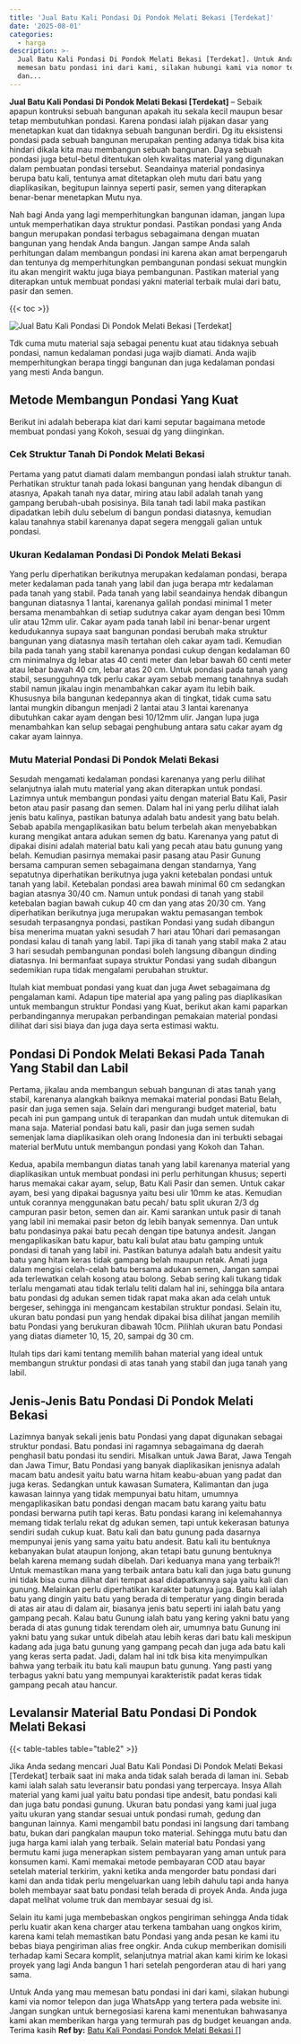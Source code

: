 ```yaml
---
title: 'Jual Batu Kali Pondasi Di Pondok Melati Bekasi [Terdekat]'
date: '2025-08-01'
categories:
  - harga
description: >-
  Jual Batu Kali Pondasi Di Pondok Melati Bekasi [Terdekat]. Untuk Anda yang mau
  memesan batu pondasi ini dari kami, silakan hubungi kami via nomor telepon
  dan...
---
```


**Jual Batu Kali Pondasi Di Pondok Melati Bekasi \[Terdekat\]** – Sebaik apapun kontruksi sebuah bangunan apakah itu sekala kecil maupun besar tetap membutuhkan pondasi. Karena pondasi ialah pijakan dasar yang menetapkan kuat dan tidaknya sebuah bangunan berdiri. Dg itu eksistensi pondasi pada sebuah bangunan merupakan penting adanya tidak bisa kita hindari dikala kita mau membangun sebuah bangunan. Daya sebuah pondasi juga betul-betul ditentukan oleh kwalitas material yang digunakan dalam pembuatan pondasi tersebut. Seandainya material pondasinya berupa batu kali, tentunya amat ditetapkan oleh mutu dari batu yang diaplikasikan, begitupun lainnya seperti pasir, semen yang diterapkan benar-benar menetapkan Mutu nya.

Nah bagi Anda yang lagi memperhitungkan bangunan idaman, jangan lupa untuk memperhatikan daya struktur pondasi. Pastikan pondasi yang Anda bangun merupakan pondasi terbagus sebagaimana dengan muatan bangunan yang hendak Anda bangun. Jangan sampe Anda salah perhitungan dalam membangun pondasi ini karena akan amat berpengaruh dan tentunya dg memperhitungkan pembangunan pondasi sekuat mungkin itu akan mengirit waktu juga biaya pembangunan. Pastikan material yang diterapkan untuk membuat pondasi yakni material terbaik mulai dari batu, pasir dan semen.

{{< toc >}}

![Jual Batu Kali Pondasi Di Pondok Melati Bekasi [Terdekat]](/images/jual-batu-kali-24.png)

Tdk cuma mutu material saja sebagai penentu kuat atau tidaknya sebuah pondasi, namun kedalaman pondasi juga wajib diamati. Anda wajib memperhitungkan berapa tinggi bangunan dan juga kedalaman pondasi yang mesti Anda bangun.

## Metode Membangun Pondasi Yang Kuat

Berikut ini adalah beberapa kiat dari kami seputar bagaimana metode membuat pondasi yang Kokoh, sesuai dg yang diinginkan.

### Cek Struktur Tanah Di Pondok Melati Bekasi

Pertama yang patut diamati dalam membangun pondasi ialah struktur tanah. Perhatikan struktur tanah pada lokasi bangunan yang hendak dibangun di atasnya, Apakah tanah nya datar, miring atau labil adalah tanah yang gampang berubah-ubah posisinya. Bila tanah tadi labil maka pastikan dipadatkan lebih dulu sebelum di bangun pondasi diatasnya, kemudian kalau tanahnya stabil karenanya dapat segera menggali galian untuk pondasi.

### Ukuran Kedalaman Pondasi Di Pondok Melati Bekasi

Yang perlu diperhatikan berikutnya merupakan kedalaman pondasi, berapa meter kedalaman pada tanah yang labil dan juga berapa mtr kedalaman pada tanah yang stabil. Pada tanah yang labil seandainya hendak dibangun bangunan diatasnya 1 lantai, karenanya galilah pondasi minimal 1 meter bersama menambahkan di setiap sudutnya cakar ayam dengan besi 10mm ulir atau 12mm ulir. Cakar ayam pada tanah labil ini benar-benar urgent kedudukannya supaya saat bangunan pondasi berubah maka struktur bangunan yang diatasnya masih tertahan oleh cakar ayam tadi. Kemudian bila pada tanah yang stabil karenanya pondasi cukup dengan kedalaman 60 cm minimalnya dg lebar atas 40 centi meter dan lebar bawah 60 centi meter atau lebar bawah 40 cm, lebar atas 20 cm. Untuk pondasi pada tanah yang stabil, sesungguhnya tdk perlu cakar ayam sebab memang tanahnya sudah stabil namun jikalau ingin menambahkan cakar ayam itu lebih baik. Khususnya bila bangunan kedepannya akan di tingkat, tidak cuma satu lantai mungkin dibangun menjadi 2 lantai atau 3 lantai karenanya dibutuhkan cakar ayam dengan besi 10/12mm ulir. Jangan lupa juga menambahkan kan selup sebagai penghubung antara satu cakar ayam dg cakar ayam lainnya.

### Mutu Material Pondasi Di Pondok Melati Bekasi

Sesudah mengamati kedalaman pondasi karenanya yang perlu dilihat selanjutnya ialah mutu material yang akan diterapkan untuk pondasi. Lazimnya untuk membangun pondasi yaitu dengan material Batu Kali, Pasir beton atau pasir pasang dan semen. Dalam hal ini yang perlu dilihat ialah jenis batu kalinya, pastikan batunya adalah batu andesit yang batu belah. Sebab apabila mengaplikasikan batu belum terbelah akan menyebabkan kurang mengikat antara adukan semen dg batu. Karenanya yang patut di dipakai disini adalah material batu kali yang pecah atau batu gunung yang belah. Kemudian pasirnya memakai pasir pasang atau Pasir Gunung bersama campuran semen sebagaimana dengan standarnya, Yang sepatutnya diperhatikan berikutnya juga yakni ketebalan pondasi untuk tanah yang labil. Ketebalan pondasi area bawah minimal 60 cm sedangkan bagian atasnya 30/40 cm. Namun untuk pondasi di tanah yang stabil ketebalan bagian bawah cukup 40 cm dan yang atas 20/30 cm. Yang diperhatikan berikutnya juga merupakan waktu pemasangan tembok sesudah terpasangnya pondasi, pastikan Pondasi yang sudah dibangun bisa menerima muatan yakni sesudah 7 hari atau 10hari dari pemasangan pondasi kalau di tanah yang labil. Tapi jika di tanah yang stabil maka 2 atau 3 hari sesudah pembangunan pondasi boleh langsung dibangun dinding diatasnya. Ini bermanfaat supaya struktur Pondasi yang sudah dibangun sedemikian rupa tidak mengalami perubahan struktur.

Itulah kiat membuat pondasi yang kuat dan juga Awet sebagaimana dg pengalaman kami. Adapun tipe material apa yang paling pas diaplikasikan untuk membangun struktur Pondasi yang Kuat, berikut akan kami paparkan perbandingannya merupakan perbandingan pemakaian material pondasi dilihat dari sisi biaya dan juga daya serta estimasi waktu.

## Pondasi Di Pondok Melati Bekasi Pada Tanah Yang Stabil dan Labil

Pertama, jikalau anda membangun sebuah bangunan di atas tanah yang stabil, karenanya alangkah baiknya memakai material pondasi Batu Belah, pasir dan juga semen saja. Selain dari mengurangi budget material, batu pecah ini pun gampang untuk di terapankan dan mudah untuk ditemukan di mana saja. Material pondasi batu kali, pasir dan juga semen sudah semenjak lama diaplikasikan oleh orang Indonesia dan ini terbukti sebagai material berMutu untuk membangun pondasi yang Kokoh dan Tahan.

Kedua, apabila membangun diatas tanah yang labil karenanya material yang diaplikasikan untuk membuat pondasi ini perlu perhitungan khusus; seperti harus memakai cakar ayam, selup, Batu Kali Pasir dan semen. Untuk cakar ayam, besi yang dipakai bagusnya yaitu besi ulir 10mm ke atas. Kemudian untuk corannya menggunakan batu pecah/ batu split ukuran 2/3 dg campuran pasir beton, semen dan air. Kami sarankan untuk pasir di tanah yang labil ini memakai pasir beton dg lebih banyak semennya. Dan untuk batu pondasinya pakai batu pecah dengan tipe batunya andesit. Jangan mengaplikasikan batu kapur, batu kali bulat atau batu gamping untuk pondasi di tanah yang labil ini. Pastikan batunya adalah batu andesit yaitu batu yang hitam keras tidak gampang belah maupun retak. Amati juga dalam mengisi celah-celah batu bersama adukan semen, Jangan sampai ada terlewatkan celah kosong atau bolong. Sebab sering kali tukang tidak terlalu mengamati atau tidak terlalu teliti dalam hal ini, sehingga bila antara batu pondasi dg adukan semen tidak rapat maka akan ada celah untuk bergeser, sehingga ini mengancam kestabilan struktur pondasi. Selain itu, ukuran batu pondasi pun yang hendak dipakai bisa dilihat jangan memilih batu Pondasi yang berukuran dibawah 10cm. Pilihlah ukuran batu Pondasi yang diatas diameter 10, 15, 20, sampai dg 30 cm.

Itulah tips dari kami tentang memilih bahan material yang ideal untuk membangun struktur pondasi di atas tanah yang stabil dan juga tanah yang labil.

## Jenis-Jenis Batu Pondasi Di Pondok Melati Bekasi

Lazimnya banyak sekali jenis batu Pondasi yang dapat digunakan sebagai struktur pondasi. Batu pondasi ini ragamnya sebagaimana dg daerah penghasil batu pondasi itu sendiri. Misalkan untuk Jawa Barat, Jawa Tengah dan Jawa Timur, Batu Pondasi yang banyak diaplikasikan jenisnya adalah macam batu andesit yaitu batu warna hitam keabu-abuan yang padat dan juga keras. Sedangkan untuk kawasan Sumatera, Kalimantan dan juga kawasan lainnya yang tidak mempunyai batu hitam, umumnya mengaplikasikan batu pondasi dengan macam batu karang yaitu batu pondasi berwarna putih tapi keras. Batu pondasi karang ini kelemahannya memang tidak terlalu rekat dg adukan semen, tapi untuk kekerasan batunya sendiri sudah cukup kuat. Batu kali dan batu gunung pada dasarnya mempunyai jenis yang sama yaitu batu andesit. Batu kali itu bentuknya kebanyakan bulat ataupun lonjong, akan tetapi batu gunung bentuknya belah karena memang sudah dibelah. Dari keduanya mana yang terbaik?! Untuk memastikan mana yang terbaik antara batu kali dan juga batu gunung ini tidak bisa cuma dilihat dari tempat asal didapatkannya saja yaitu kali dan gunung. Melainkan perlu diperhatikan karakter batunya juga. Batu kali ialah batu yang dingin yaitu batu yang berada di temperatur yang dingin berada di atas air atau di dalam air, biasanya jenis batu seperti ini ialah batu yang gampang pecah. Kalau batu Gunung ialah batu yang kering yakni batu yang berada di atas gunung tidak terendam oleh air, umumnya batu Gunung ini yakni batu yang sukar untuk dibelah atau lebih keras dari batu kali meskipun kadang ada juga batu gunung yang gampang pecah dan juga ada batu kali yang keras serta padat. Jadi, dalam hal ini tdk bisa kita menyimpulkan bahwa yang terbaik itu batu kali maupun batu gunung. Yang pasti yang terbagus yakni batu yang mempunyai karakteristik padat keras tidak gampang pecah atau hancur.

## Levalansir Material Batu Pondasi Di Pondok Melati Bekasi

{{< table-tables table="table2" >}}

Jika Anda sedang mencari Jual Batu Kali Pondasi Di Pondok Melati Bekasi \[Terdekat\] terbaik saat ini maka anda tidak salah berada di laman ini. Sebab kami ialah salah satu leveransir batu pondasi yang terpercaya. Insya Allah material yang kami jual yaitu batu pondasi tipe andesit, batu pondasi kali dan juga batu pondasi gunung. Ukuran batu pondasi yang kami jual juga yaitu ukuran yang standar sesuai untuk pondasi rumah, gedung dan bangunan lainnya. Kami mengambil batu pondasi ini langsung dari tambang batu, bukan dari pangkalan maupun toko material. Sehingga mutu batu dan juga harga kami ialah yang terbaik. Selain material batu Pondasi yang bermutu kami juga menerapkan sistem pembayaran yang aman untuk para konsumen kami. Kami memakai metode pembayaran COD atau bayar setelah material terkirim, yakni ketika anda mengorder batu pondasi dari kami dan anda tidak perlu mengeluarkan uang lebih dahulu tapi anda hanya boleh membayar saat batu pondasi telah berada di proyek Anda. Anda juga dapat melihat volume truk dan membayar sesuai dg isi.

Selain itu kami juga membebaskan ongkos pengiriman sehingga Anda tidak perlu kuatir akan kena charger atau terkena tambahan uang ongkos kirim, karena kami telah memastikan batu Pondasi yang anda pesan ke kami itu bebas biaya pengiriman alias free ongkir. Anda cukup memberikan domisili terhadap kami Secara komplit, selanjutnya matrial akan kami kirim ke lokasi proyek yang lagi Anda bangun 1 hari setelah pengorderan atau di hari yang sama.

Untuk Anda yang mau memesan batu pondasi ini dari kami, silakan hubungi kami via nomor telepon dan juga WhatsApp yang tertera pada website ini. Jangan sungkan untuk bernegosiasi karena kami menentukan bahwasanya kami akan memberikan harga yang termurah pas dg budget keuangan anda. Terima kasih
**Ref by:** [Batu Kali Pondasi Pondok Melati Bekasi []](https://id.wikipedia.org/wiki/Batu)
